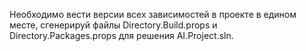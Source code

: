﻿Необходимо вести версии всех зависимостей в проекте в едином месте, сгенерируй файлы Directory.Build.props 
и Directory.Packages.props для решения AI.Project.sln.